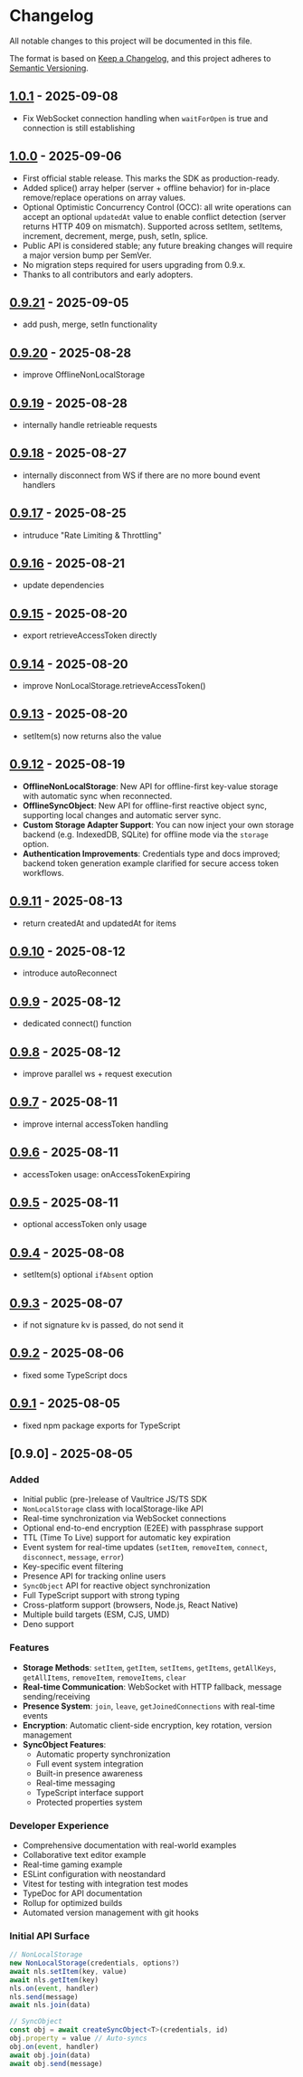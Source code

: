 # Changelog

All notable changes to this project will be documented in this file.

The format is based on [Keep a Changelog](https://keepachangelog.com/en/1.0.0/),
and this project adheres to [Semantic Versioning](https://semver.org/spec/v2.0.0.html).

## [1.0.1](https://github.com/vaultrice/sdk/compare/v1.0.0...v1.0.1) - 2025-09-08

- Fix WebSocket connection handling when `waitForOpen` is true and connection is still establishing

## [1.0.0](https://github.com/vaultrice/sdk/compare/v0.9.21...v1.0.0) - 2025-09-06

- First official stable release. This marks the SDK as production-ready.
- Added splice() array helper (server + offline behavior) for in-place remove/replace operations on array values.
- Optional Optimistic Concurrency Control (OCC): all write operations can accept an optional `updatedAt` value to enable conflict detection (server returns HTTP 409 on mismatch). Supported across setItem, setItems, increment, decrement, merge, push, setIn, splice.
- Public API is considered stable; any future breaking changes will require a major version bump per SemVer.
- No migration steps required for users upgrading from 0.9.x.
- Thanks to all contributors and early adopters.

## [0.9.21](https://github.com/vaultrice/sdk/compare/v0.9.20...v0.9.21) - 2025-09-05

- add push, merge, setIn functionality

## [0.9.20](https://github.com/vaultrice/sdk/compare/v0.9.19...v0.9.20) - 2025-08-28

- improve OfflineNonLocalStorage

## [0.9.19](https://github.com/vaultrice/sdk/compare/v0.9.18...v0.9.19) - 2025-08-28

- internally handle retrieable requests

## [0.9.18](https://github.com/vaultrice/sdk/compare/v0.9.17...v0.9.18) - 2025-08-27

- internally disconnect from WS if there are no more bound event handlers

## [0.9.17](https://github.com/vaultrice/sdk/compare/v0.9.16...v0.9.17) - 2025-08-25

- intruduce "Rate Limiting & Throttling"

## [0.9.16](https://github.com/vaultrice/sdk/compare/v0.9.15...v0.9.16) - 2025-08-21

- update dependencies

## [0.9.15](https://github.com/vaultrice/sdk/compare/v0.9.14...v0.9.15) - 2025-08-20

- export retrieveAccessToken directly

## [0.9.14](https://github.com/vaultrice/sdk/compare/v0.9.13...v0.9.14) - 2025-08-20

- improve NonLocalStorage.retrieveAccessToken()

## [0.9.13](https://github.com/vaultrice/sdk/compare/v0.9.12...v0.9.13) - 2025-08-20

- setItem(s) now returns also the value

## [0.9.12](https://github.com/vaultrice/sdk/compare/v0.9.11...v0.9.12) - 2025-08-19

- **OfflineNonLocalStorage**: New API for offline-first key-value storage with automatic sync when reconnected.
- **OfflineSyncObject**: New API for offline-first reactive object sync, supporting local changes and automatic server sync.
- **Custom Storage Adapter Support**: You can now inject your own storage backend (e.g. IndexedDB, SQLite) for offline mode via the `storage` option.
- **Authentication Improvements**: Credentials type and docs improved; backend token generation example clarified for secure access token workflows.

## [0.9.11](https://github.com/vaultrice/sdk/compare/v0.9.10...v0.9.11) - 2025-08-13

- return createdAt and updatedAt for items

## [0.9.10](https://github.com/vaultrice/sdk/compare/v0.9.9...v0.9.10) - 2025-08-12

- introduce autoReconnect

## [0.9.9](https://github.com/vaultrice/sdk/compare/v0.9.8...v0.9.9) - 2025-08-12

- dedicated connect() function

## [0.9.8](https://github.com/vaultrice/sdk/compare/v0.9.7...v0.9.8) - 2025-08-12

- improve parallel ws + request execution

## [0.9.7](https://github.com/vaultrice/sdk/compare/v0.9.6...v0.9.7) - 2025-08-11

- improve internal accessToken handling

## [0.9.6](https://github.com/vaultrice/sdk/compare/v0.9.5...v0.9.6) - 2025-08-11

- accessToken usage: onAccessTokenExpiring

## [0.9.5](https://github.com/vaultrice/sdk/compare/v0.9.4...v0.9.5) - 2025-08-11

- optional accessToken only usage

## [0.9.4](https://github.com/vaultrice/sdk/compare/v0.9.3...v0.9.4) - 2025-08-08

- setItem(s) optional `ifAbsent` option

## [0.9.3](https://github.com/vaultrice/sdk/compare/v0.9.2...v0.9.3) - 2025-08-07

- if not signature kv is passed, do not send it

## [0.9.2](https://github.com/vaultrice/sdk/compare/v0.9.1...v0.9.2) - 2025-08-06

- fixed some TypeScript docs

## [0.9.1](https://github.com/vaultrice/sdk/compare/v0.9.0...v0.9.1) - 2025-08-05

- fixed npm package exports for TypeScript

## [0.9.0] - 2025-08-05

### Added
- Initial public (pre-)release of Vaultrice JS/TS SDK
- `NonLocalStorage` class with localStorage-like API
- Real-time synchronization via WebSocket connections
- Optional end-to-end encryption (E2EE) with passphrase support
- TTL (Time To Live) support for automatic key expiration
- Event system for real-time updates (`setItem`, `removeItem`, `connect`, `disconnect`, `message`, `error`)
- Key-specific event filtering
- Presence API for tracking online users
- `SyncObject` API for reactive object synchronization
- Full TypeScript support with strong typing
- Cross-platform support (browsers, Node.js, React Native)
- Multiple build targets (ESM, CJS, UMD)
- Deno support

### Features
- **Storage Methods**: `setItem`, `getItem`, `setItems`, `getItems`, `getAllKeys`, `getAllItems`, `removeItem`, `removeItems`, `clear`
- **Real-time Communication**: WebSocket with HTTP fallback, message sending/receiving
- **Presence System**: `join`, `leave`, `getJoinedConnections` with real-time events
- **Encryption**: Automatic client-side encryption, key rotation, version management
- **SyncObject Features**:
  - Automatic property synchronization
  - Full event system integration
  - Built-in presence awareness
  - Real-time messaging
  - TypeScript interface support
  - Protected properties system

### Developer Experience
- Comprehensive documentation with real-world examples
- Collaborative text editor example
- Real-time gaming example
- ESLint configuration with neostandard
- Vitest for testing with integration test modes
- TypeDoc for API documentation
- Rollup for optimized builds
- Automated version management with git hooks

### Initial API Surface
```typescript
// NonLocalStorage
new NonLocalStorage(credentials, options?)
await nls.setItem(key, value)
await nls.getItem(key)
nls.on(event, handler)
nls.send(message)
await nls.join(data)

// SyncObject
const obj = await createSyncObject<T>(credentials, id)
obj.property = value // Auto-syncs
obj.on(event, handler)
await obj.join(data)
await obj.send(message)
```
